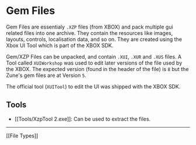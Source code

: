 # Gem Files
Gem Files are essentialy ``.XZP`` files (from XBOX) and pack multiple gui related files into one archive. They contain the resources like images, layouts, controls, localisation data, and so on. They are created using the Xbox UI Tool which is part of the XBOX SDK.  

Gem/XZP Files can be unpacked, and contain ``.XUI``, ``.XUR`` and ``.XUS`` files.
A Tool called ``XUIWorkshop`` was used to edit later versions of the file used by the XBOX. The expected version (found in the header of the file) is ``8`` but the Zune's gem files are at Version ``5``. 

The official tool (``XUITool``) to edit the UI was shipped with the XBOX SDK. 

## Tools
- [[Tools/XzpTool 2.exe]]: Can be used to extract the files.

---
[[File Types]]